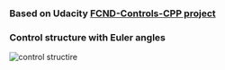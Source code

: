 ### Based on Udacity [FCND-Controls-CPP project](https://github.com/udacity/FCND-Controls-CPP)
### Control structure with Euler angles
![control structire](https://raw.githubusercontent.com/ViktorAnchutin/FCND-Simple-Quarotor-Controller/master/images/Control_structure.jpg)
